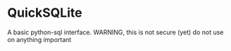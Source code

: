 # QuickSQLite
A basic python-sql interface. WARNING, this is not secure (yet) do not use on anything important
